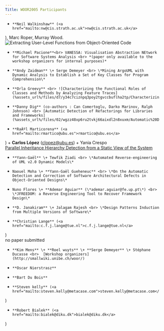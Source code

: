 ```yaml
---
Title: WOOR2005 Participants
---
```



-     **Neil Walkinshaw** (<a href="mailto:nw@cis.strath.ac.uk">nw@cis.strath.ac.uk</a>
), Marc Roper, Murray Wood. <br> ![Extracting User-Level Functions from Object-Oriented Code](%assets_url%/files/15/5mgoznzravsmixktg0hzdawhpbd4i6/Extracting%20User-Level%20Functions%20from%20Object-Oriented%20Code) <br>
-     **Michael Pacione**<br> VANESSA: Visualisation Abstraction NEtwork for Software Systems Analysis <br> *(paper only available to the workshop organizers for internal purposes)*
-     **Andy Zaidman** \+ Serge Demeyer <br> \*Mining ArgoUML with Dynamic Analysis to Establish a Set of Key Classes for Program Comprehension\*
-     **Orla Greevy** <br> ![Characterizing the Functional Roles of Classes and Methods by Analyzing Feature Traces](%assets_url%/files/d7/y34c7ciznpq3poy2tgvccbuflha2tp/Characterizing%20the%20Functional%20Roles%20of%20Classes%20and%20Methods%20by%20Analyzing%20Feature%20Traces)
-     **Danny Dig** (co-authors : Can Comertoglu, Darko Marinov, Ralph Johnson) <br> [Automatic Detection of Refactorings for Libraries and Frameworks](%assets_url%/files/02/wgzz48xp6ru2tvkj66aixdl2n8xuxm/Automatic%20Detection%20of%20Refactorings%20for%20Libraries%20and%20Frameworks)
-     **RaÃºl Marticorena** (<a href="mailto:rmartico@ubu.es">rmartico@ubu.es</a>
) \+ **Carlos López** (clopez@ubu.es) \+ Yania Crespo <br> [Parallel Inheritance Hierarchy Detection from a Static View of the System](%assets_url%/files/85/qb009d2szcyh7huuc6gc37zgnk5ok9/Parallel%20Inheritance%20Hierarchy%20Detection%20from%20a%20Static%20View%20of%20the%20System)
-     **Yann-Gaël** \+ Tewfik Ziadi <br> \*Automated Reverse-engineering of UML v2.0 Dynamic Models\*
-     Naouel Moha \+ **Yann-Gaël Gueheneuc** <br> \*On the Automatic Detection and Correction of Software Architectural Defects in Object-Oriented Designs\*
-     Nuno Flores \+ **Ademar Aguiar** (\*ademar.aguiar@fe.up.pt\*) <br> \*JFREEDOM: a Reverse Engineering Tool to Recover Framework Design\*
-     **D. Janakiram** \+ Jalagam Rajesh <br> \*Design Patterns Induction from Multiple Versions of Software\*
-     **Christian Lange** (<a href="mailto:c.f.j.lange@tue.nl">c.f.j.lange@tue.nl</a>
) <br> no paper submitted 
-     **Kim Mens** \+ **Roel wuyts** \+ **Serge Demeyer** \+ Stéphane Ducasse <br>  [Workshop organizers](http://smallwiki.unibe.ch/woor/)
-     **Oscar Nierstrasz**
-     **Bart Du Bois**
-     **Steven kelly** (<a href="mailto:steven.kelly@metacase.com">steven.kelly@metacase.com</a>
)
-     **Robert Bialek** (<a href="mailto:bialek@diku.dk">bialek@diku.dk</a>
)
